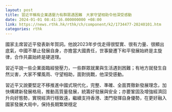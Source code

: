 ```yaml
---
layout: post
title: 習近平稱有企業遇壓力有群眾遇困難　大家守望相助令他深受感動
date: 2024-01-01 08:41:16.000000000 +08:00
link: https://news.rthk.hk/rthk/ch/component/k2/1734477-20240101.htm
categories: rthk
---
```


國家主席習近平發表新年賀詞。他說2023年步伐走得很堅實、很有力量、很顯出底氣，中國不單止發展自身，亦擔當大國責任，世事變遷下和平發展始終是主旋律，合作共贏始終是硬道理。

習近平說一些企業面臨經營壓力，一些群眾就業與生活遇到困難；有地方就發生自然災害，大家不懼風雨、守望相助，面對挑戰，他深受感動。

習近平又說要堅定不移推進中國式現代化，完整、準確、全面貫徹新發展理念，加快構建新發展格局，推動高質量發展，統籌好發展與安全；亦要鞏固及增強經濟回升向好態勢，實現經濟行穩致遠，繼續支持香港、澳門發揮自身優勢，在更好融入國家發展大局中，保持長期繁榮穩定
